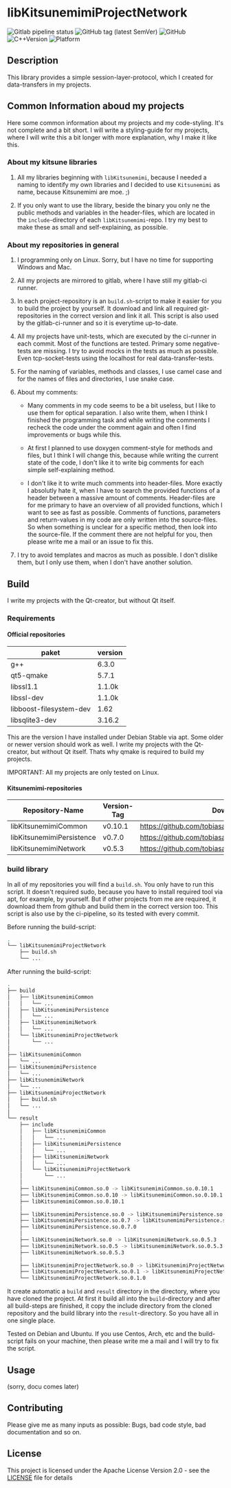 # libKitsunemimiProjectNetwork

![Gitlab pipeline status](https://img.shields.io/gitlab/pipeline/tobiasanker/libKitsunemimiProjectNetwork?label=build%20and%20test&style=flat-square)
![GitHub tag (latest SemVer)](https://img.shields.io/github/v/tag/tobiasanker/libKitsunemimiProjectNetwork?label=version&style=flat-square)
![GitHub](https://img.shields.io/github/license/tobiasanker/libKitsunemimiProjectNetwork?style=flat-square)
![C++Version](https://img.shields.io/badge/c%2B%2B-14-blue?style=flat-square)
![Platform](https://img.shields.io/badge/platform-Linux--x64-lightgrey?style=flat-square)

## Description

This library provides a simple session-layer-protocol, which I created for data-transfers in my projects. 

## Common Information aboud my projects

Here some common information about my projects and my code-styling. It's not complete and a bit short. I will write a styling-guide for my projects, where I will write this a bit longer with more explanation, why I make it like this.

### About my kitsune libraries

1. All my libraries beginning with `libKitsunemimi`, because I needed a naming to identify my own libraries and I decided to use `Kitsunemimi` as name, because Kitsunemimi are moe. ;)

2. If you only want to use the library, beside the binary you only ne the public methods and variables in the header-files, which are located in the `include`-directory of each `libKitsunemimi`-repo. I try my best to make these as small and self-explaining, as possible. 

### About my repositories in general

1. I programming only on Linux. Sorry, but I have no time for supporting Windows and Mac.

2. All my projects are mirrored to gitlab, where I have still my gitlab-ci runner.

3. In each project-repository is an `build.sh`-script to make it easier for you to build the project by yourself. It download and link all required git-repositories in the correct version and link it all. This script is also used by the gitlab-ci-runner and so it is everytime up-to-date.

4. All my projects have unit-tests, which are executed by the ci-runner in each commit. Most of the functions are tested. Primary some negative-tests are missing. I try to avoid mocks in the tests as much as possible. Even tcp-socket-tests using the localhost for real data-transfer-tests.

5. For the naming of variables, methods and classes, I use camel case and for the names of files and directories, I use snake case.

6. About my comments:

    - Many comments in my code seems to be a bit useless, but I like to use them for optical separation. I also write them, when I think I finished the programming task and while writing the comments I recheck the code under the comment again and often I find improvements or bugs while this.

    - At first I planned to use doxygen comment-style for methods and files, but I think I will change this, because while writing the current state of the code, I don't like it to write big comments for each simple self-explaining method.

    - I don't like it to write much comments into header-files. More exactly I absolutly hate it, when I have to search the provided functions of a header between a massive amount of comments. Header-files are for me primary to have an overview of all provided functions, which I want to see as fast as possible. Comments of functions, parameters and return-values in my code are only written into the source-files. So when something is unclear for a specific method, then look into the source-file. If the comment there are not helpful for you, then please write me a mail or an issue to fix this. 

7. I try to avoid templates and macros as much as possible. I don't dislike them, but I only use them, when I don't have another solution. 

## Build

I write my projects with the Qt-creator, but without Qt itself. 

### Requirements

#### Official repositories

paket | version
--- | ---
g++ | 6.3.0
qt5-qmake | 5.7.1
libssl1.1 | 1.1.0k
libssl-dev | 1.1.0k
libboost-filesystem-dev | 1.62
libsqlite3-dev | 3.16.2

This are the version I have installed under Debian Stable via apt. Some older or newer version should work as well. I write my projects with the Qt-creator, but without Qt itself. Thats why qmake is required to build my projects.

IMPORTANT: All my projects are only tested on Linux. 

#### Kitsunemimi-repositories

Repository-Name | Version-Tag | Download-Path
--- | --- | ---
libKitsunemimiCommon | v0.10.1 |  https://github.com/tobiasanker/libKitsunemimiCommon.git
libKitsunemimiPersistence | v0.7.0 |  https://github.com/tobiasanker/libKitsunemimiPersistence.git
libKitsunemimiNetwork | v0.5.3 |  https://github.com/tobiasanker/libKitsunemimiNetwork.git

### build library

In all of my repositories you will find a `build.sh`. You only have to run this script. It doesn't required sudo, because you have to install required tool via apt, for example, by yourself. But if other projects from me are required, it download them from github and build them in the correct version too. This script is also use by the ci-pipeline, so its tested with every commit.

Before running the build-script:

```bash
.
└── libKitsunemimiProjectNetwork
    ├── build.sh
    └── ...
```

After running the build-script:

```bash
.
├── build
│   ├── libKitsunemimiCommon
│   │   └── ...
│   ├── libKitsunemimiPersistence
│   │   └── ...
│   ├── libKitsunemimiNetwork
│   │   └── ...
│   └── libKitsunemimiProjectNetwork
│       └── ...
│
├── libKitsunemimiCommon
│   └── ...
├── libKitsunemimiPersistence
│   └── ...
├── libKitsunemimiNetwork
│   └── ...
├── libKitsunemimiProjectNetwork
│   ├── build.sh
│   └── ...
│
└── result
    ├── include
    │   ├── libKitsunemimiCommon
    │   │   └── ...
    │   ├── libKitsunemimiPersistence
    │   │	└── ...
    │   ├── libKitsunemimiNetwork
    │   │   └── ...
    │   └── libKitsunemimiProjectNetwork
    │       └── ...
    │
    ├── libKitsunemimiCommon.so.0 -> libKitsunemimiCommon.so.0.10.1
    ├── libKitsunemimiCommon.so.0.10 -> libKitsunemimiCommon.so.0.10.1
    ├── libKitsunemimiCommon.so.0.10.1
    │
    ├── libKitsunemimiPersistence.so.0 -> libKitsunemimiPersistence.so.0.7.0
    ├── libKitsunemimiPersistence.so.0.7 -> libKitsunemimiPersistence.so.0.7.0
    ├── libKitsunemimiPersistence.so.0.7.0
    │
    ├── libKitsunemimiNetwork.so.0 -> libKitsunemimiNetwork.so.0.5.3
    ├── libKitsunemimiNetwork.so.0.5 -> libKitsunemimiNetwork.so.0.5.3
    ├── libKitsunemimiNetwork.so.0.5.3
    │
    ├── libKitsunemimiProjectNetwork.so.0 -> libKitsunemimiProjectNetwork.so.0.1.0
    ├── libKitsunemimiProjectNetwork.so.0.1 -> libKitsunemimiProjectNetwork.so.0.1.0
    └── libKitsunemimiProjectNetwork.so.0.1.0
```

It create automatic a `build` and `result` directory in the directory, where you have cloned the project. At first it build all into the `build`-directory and after all build-steps are finished, it copy the include directory from the cloned repository and the build library into the `result`-directory. So you have all in one single place.

Tested on Debian and Ubuntu. If you use Centos, Arch, etc and the build-script fails on your machine, then please write me a mail and I will try to fix the script.


## Usage

(sorry, docu comes later)

## Contributing

Please give me as many inputs as possible: Bugs, bad code style, bad documentation and so on.

## License

This project is licensed under the Apache License Version 2.0 - see the [LICENSE](LICENSE) file for details

